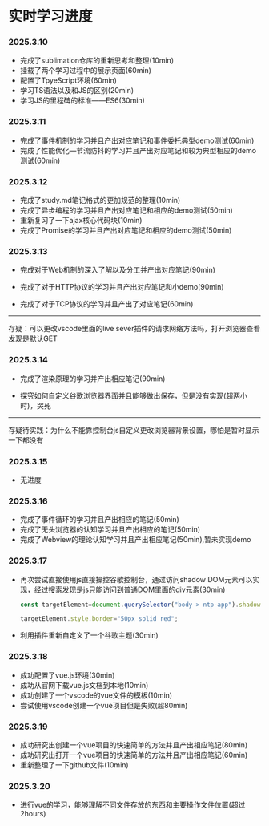 # 实时学习进度

### 2025.3.10

- 完成了sublimation仓库的重新思考和整理(10min)
- 挂载了两个学习过程中的展示页面(60min)
- 配置了TpyeScript环境(60min)
- 学习TS语法以及和JS的区别(20min)
- 学习JS的里程碑的标准——ES6(30min)



### 2025.3.11

- 完成了事件机制的学习并且产出对应笔记和事件委托典型demo测试(60min)
- 完成了性能优化—节流防抖的学习并且产出对应笔记和较为典型相应的demo测试(60min)

### 2025.3.12

- 完成了study.md笔记格式的更加规范的整理(10min)
- 完成了异步编程的学习并且产出对应笔记和相应的demo测试(50min)
- 重新复习了一下ajax核心代码块(10min)
- 完成了Promise的学习并且产出对应笔记和相应的demo测试(50min)

### 2025.3.13

- 完成对于Web机制的深入了解以及分工并产出对应笔记(90min)

- 完成了对于HTTP协议的学习并且产出对应笔记和小demo(90min)

- 完成了对于TCP协议的学习并且产出了对应笔记(60min)
---
存疑：可以更改vscode里面的live sever插件的请求网络方法吗，打开浏览器查看发现是默认GET
### 2025.3.14

- 完成了渲染原理的学习并产出相应笔记(90min)

- 探究如何自定义谷歌浏览器界面并且能够做出保存，但是没有实现(超两小时)，哭死
---
存疑待实践：为什么不能靠控制台js自定义更改浏览器背景设置，哪怕是暂时显示一下都没有
### 2025.3.15

- 无进度

### 2025.3.16

- 完成了事件循环的学习并且产出相应的笔记(50min)
- 完成了无头浏览器的认知学习并且产出相应的笔记(50min)
- 完成了Webview的理论认知学习并且产出相应笔记(50min),暂未实现demo
### 2025.3.17

- 再次尝试直接使用js直接操控谷歌控制台，通过访问shadow DOM元素可以实现，经过搜索发现是js只能访问到普通DOM里面的div元素(30min)

  ```js
  const targetElement=document.querySelector("body > ntp-app").shadowRoot.querySelector("#logo").shadowRoot.querySelector("#logo");
  
  targetElement.style.border="50px solid red";
  ```

- 利用插件重新自定义了一个谷歌主题(30min)
### 2025.3.18

- 成功配置了vue.js环境(30min)
- 成功从官网下载vue.js文档到本地(10min)
- 成功创建了一个vscode的vue文件的模板(10min)
- 尝试使用vscode创建一个vue项目但是失败(超80min)
### 2025.3.19

- 成功研究出创建一个vue项目的快速简单的方法并且产出相应笔记(80min)
- 成功研究出打开一个vue项目的快速简单的方法并且产出相应笔记(60min)
- 重新整理了一下github文件(10min)
### 2025.3.20

- 进行vue的学习，能够理解不同文件存放的东西和主要操作文件位置(超过2hours) 
